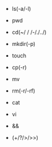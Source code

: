 - ls(-a/-l)

- pwd

- cd(~/ / /-/./../)

- mkdir(-p)

- touch

- cp(-r)

- mv

- rm(-r/-rf)

- cat

- vi

- &&

- (+/?/>/>>)
